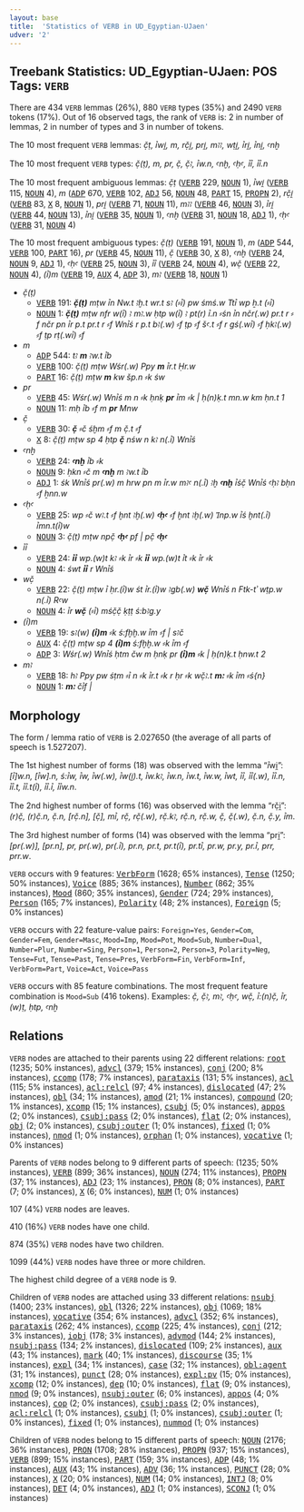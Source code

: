 ```yaml
---
layout: base
title:  'Statistics of VERB in UD_Egyptian-UJaen'
udver: '2'
---
```


## Treebank Statistics: UD_Egyptian-UJaen: POS Tags: `VERB`

There are 434 `VERB` lemmas (26%), 880 `VERB` types (35%) and 2490 `VERB` tokens (17%).
Out of 16 observed tags, the rank of `VERB` is: 2 in number of lemmas, 2 in number of types and 3 in number of tokens.

The 10 most frequent `VERB` lemmas: <em>č̣ṭ, ꞽwi̯, m, rč̣i̯, pri̯, mꜣꜣ, wṭi̯, ꞽri̯, ꞽni̯, ꜥnḫ</em>

The 10 most frequent `VERB` types:  <em>č̣(ṭ), m, pr, č̣, č̣ꜣ, ꞽw.n, ꜥnḫ, ꜥḥꜥ, ꞽꞽ, ꞽꞽ.n</em>

The 10 most frequent ambiguous lemmas: <em>č̣ṭ</em> (<tt><a href="egy_ujaen-pos-VERB.html">VERB</a></tt> 229, <tt><a href="egy_ujaen-pos-NOUN.html">NOUN</a></tt> 1), <em>ꞽwi̯</em> (<tt><a href="egy_ujaen-pos-VERB.html">VERB</a></tt> 115, <tt><a href="egy_ujaen-pos-NOUN.html">NOUN</a></tt> 4), <em>m</em> (<tt><a href="egy_ujaen-pos-ADP.html">ADP</a></tt> 670, <tt><a href="egy_ujaen-pos-VERB.html">VERB</a></tt> 102, <tt><a href="egy_ujaen-pos-ADJ.html">ADJ</a></tt> 56, <tt><a href="egy_ujaen-pos-NOUN.html">NOUN</a></tt> 48, <tt><a href="egy_ujaen-pos-PART.html">PART</a></tt> 15, <tt><a href="egy_ujaen-pos-PROPN.html">PROPN</a></tt> 2), <em>rč̣i̯</em> (<tt><a href="egy_ujaen-pos-VERB.html">VERB</a></tt> 83, <tt><a href="egy_ujaen-pos-X.html">X</a></tt> 8, <tt><a href="egy_ujaen-pos-NOUN.html">NOUN</a></tt> 1), <em>pri̯</em> (<tt><a href="egy_ujaen-pos-VERB.html">VERB</a></tt> 71, <tt><a href="egy_ujaen-pos-NOUN.html">NOUN</a></tt> 11), <em>mꜣꜣ</em> (<tt><a href="egy_ujaen-pos-VERB.html">VERB</a></tt> 46, <tt><a href="egy_ujaen-pos-NOUN.html">NOUN</a></tt> 3), <em>ꞽri̯</em> (<tt><a href="egy_ujaen-pos-VERB.html">VERB</a></tt> 44, <tt><a href="egy_ujaen-pos-NOUN.html">NOUN</a></tt> 13), <em>ꞽni̯</em> (<tt><a href="egy_ujaen-pos-VERB.html">VERB</a></tt> 35, <tt><a href="egy_ujaen-pos-NOUN.html">NOUN</a></tt> 1), <em>ꜥnḫ</em> (<tt><a href="egy_ujaen-pos-VERB.html">VERB</a></tt> 31, <tt><a href="egy_ujaen-pos-NOUN.html">NOUN</a></tt> 18, <tt><a href="egy_ujaen-pos-ADJ.html">ADJ</a></tt> 1), <em>ꜥḥꜥ</em> (<tt><a href="egy_ujaen-pos-VERB.html">VERB</a></tt> 31, <tt><a href="egy_ujaen-pos-NOUN.html">NOUN</a></tt> 4)

The 10 most frequent ambiguous types:  <em>č̣(ṭ)</em> (<tt><a href="egy_ujaen-pos-VERB.html">VERB</a></tt> 191, <tt><a href="egy_ujaen-pos-NOUN.html">NOUN</a></tt> 1), <em>m</em> (<tt><a href="egy_ujaen-pos-ADP.html">ADP</a></tt> 544, <tt><a href="egy_ujaen-pos-VERB.html">VERB</a></tt> 100, <tt><a href="egy_ujaen-pos-PART.html">PART</a></tt> 16), <em>pr</em> (<tt><a href="egy_ujaen-pos-VERB.html">VERB</a></tt> 45, <tt><a href="egy_ujaen-pos-NOUN.html">NOUN</a></tt> 11), <em>č̣</em> (<tt><a href="egy_ujaen-pos-VERB.html">VERB</a></tt> 30, <tt><a href="egy_ujaen-pos-X.html">X</a></tt> 8), <em>ꜥnḫ</em> (<tt><a href="egy_ujaen-pos-VERB.html">VERB</a></tt> 24, <tt><a href="egy_ujaen-pos-NOUN.html">NOUN</a></tt> 9, <tt><a href="egy_ujaen-pos-ADJ.html">ADJ</a></tt> 1), <em>ꜥḥꜥ</em> (<tt><a href="egy_ujaen-pos-VERB.html">VERB</a></tt> 25, <tt><a href="egy_ujaen-pos-NOUN.html">NOUN</a></tt> 3), <em>ꞽꞽ</em> (<tt><a href="egy_ujaen-pos-VERB.html">VERB</a></tt> 24, <tt><a href="egy_ujaen-pos-NOUN.html">NOUN</a></tt> 4), <em>wč̣</em> (<tt><a href="egy_ujaen-pos-VERB.html">VERB</a></tt> 22, <tt><a href="egy_ujaen-pos-NOUN.html">NOUN</a></tt> 4), <em>(ꞽ)m</em> (<tt><a href="egy_ujaen-pos-VERB.html">VERB</a></tt> 19, <tt><a href="egy_ujaen-pos-AUX.html">AUX</a></tt> 4, <tt><a href="egy_ujaen-pos-ADP.html">ADP</a></tt> 3), <em>mꜣ</em> (<tt><a href="egy_ujaen-pos-VERB.html">VERB</a></tt> 18, <tt><a href="egy_ujaen-pos-NOUN.html">NOUN</a></tt> 1)


* <em>č̣(ṭ)</em>
  * <tt><a href="egy_ujaen-pos-VERB.html">VERB</a></tt> 191: <em><b>č̣(ṭ)</b> mṭw ꞽn Nw.t ꜣḫ.t wr.t sꜣ (⸗ꞽ) pw śmś.w Ttꞽ wp ẖ.t (⸗ꞽ)</em>
  * <tt><a href="egy_ujaen-pos-NOUN.html">NOUN</a></tt> 1: <em><b>č̣(ṭ)</b> mṭw nfr w(ꞽ) ꜣ mꜣ.w ḥtp w(ꞽ) ꜣ pt(r) ꞽ.n ⸗śn ꞽn nčr(.w) pr.t r ⸗f nčr pn ꞽr p.t pr.t r ⸗f Wnꞽś r p.t bꜣ(.w) ⸗f ṭp ⸗f šꜥ.t ⸗f r gś(.wꞽ) ⸗f ḥkꜣ(.w) ⸗f ṭp rṭ(.wꞽ) ⸗f</em>
* <em>m</em>
  * <tt><a href="egy_ujaen-pos-ADP.html">ADP</a></tt> 544: <em>tꜣ <b>m</b> ꜣw.t ꞽb</em>
  * <tt><a href="egy_ujaen-pos-VERB.html">VERB</a></tt> 100: <em>č̣(ṭ) mṭw Wśr(.w) Ppy <b>m</b> ꞽr.t Ḥr.w</em>
  * <tt><a href="egy_ujaen-pos-PART.html">PART</a></tt> 16: <em>č̣(ṭ) mṭw <b>m</b> kw šp.n ⸗k św</em>
* <em>pr</em>
  * <tt><a href="egy_ujaen-pos-VERB.html">VERB</a></tt> 45: <em>Wśr(.w) Wnꞽś m n ⸗k ḥnḳ <b>pr</b> ꞽm ⸗k | ḥ(n)ḳ.t mn.w km ḥn.t 1</em>
  * <tt><a href="egy_ujaen-pos-NOUN.html">NOUN</a></tt> 11: <em>mḥ ꞽb ⸗f m <b>pr</b> Mnw</em>
* <em>č̣</em>
  * <tt><a href="egy_ujaen-pos-VERB.html">VERB</a></tt> 30: <em><b>č̣</b> ⸗č śḫm ⸗f m č̣.t ⸗f</em>
  * <tt><a href="egy_ujaen-pos-X.html">X</a></tt> 8: <em>č̣(ṭ) mṭw sp 4 ḥtp <b>č̣</b> nśw n kꜣ n(.ꞽ) Wnꞽś</em>
* <em>ꜥnḫ</em>
  * <tt><a href="egy_ujaen-pos-VERB.html">VERB</a></tt> 24: <em><b>ꜥnḫ</b> ꞽb ⸗k</em>
  * <tt><a href="egy_ujaen-pos-NOUN.html">NOUN</a></tt> 9: <em>ḥkn ⸗č m <b>ꜥnḫ</b> m ꜣw.t ꞽb</em>
  * <tt><a href="egy_ujaen-pos-ADJ.html">ADJ</a></tt> 1: <em>śk Wnꞽś pr(.w) m hrw pn m ꞽr.w mꜣꜥ n(.ꞽ) ꜣḫ <b>ꜥnḫ</b> ꞽśč̣ Wnꞽś ꜥḥꜣ bḥn ⸗f ẖnn.w</em>
* <em>ꜥḥꜥ</em>
  * <tt><a href="egy_ujaen-pos-VERB.html">VERB</a></tt> 25: <em>wp ⸗č wꜣ.t ⸗f ḫnt ꜣḫ(.w) <b>ꜥḥꜥ</b> ⸗f ḫnt ꜣḫ(.w) Ꞽnp.w ꞽś ḫnt(.ꞽ) ꞽmn.t(ꞽ)w</em>
  * <tt><a href="egy_ujaen-pos-NOUN.html">NOUN</a></tt> 3: <em>č̣(ṭ) mṭw npč̣ <b>ꜥḥꜥ</b> pf | pč̣ <b>ꜥḥꜥ</b></em>
* <em>ꞽꞽ</em>
  * <tt><a href="egy_ujaen-pos-VERB.html">VERB</a></tt> 24: <em><b>ꞽꞽ</b> wp.(w)t kꜣ ⸗k ꞽr ⸗k <b>ꞽꞽ</b> wp.(w)t ꞽt ⸗k ꞽr ⸗k</em>
  * <tt><a href="egy_ujaen-pos-NOUN.html">NOUN</a></tt> 4: <em>śwt <b>ꞽꞽ</b> r Wnꞽś</em>
* <em>wč̣</em>
  * <tt><a href="egy_ujaen-pos-VERB.html">VERB</a></tt> 22: <em>č̣(ṭ) mṭw ꞽ ḥr.(ꞽ)w śt ꞽr.(ꞽ)w ꜣgb(.w) <b>wč̣</b> Wnꞽś n Ftk-tʾ wṭp.w n(.ꞽ) Rꜥw</em>
  * <tt><a href="egy_ujaen-pos-NOUN.html">NOUN</a></tt> 4: <em>ꞽr <b>wč̣</b> (⸗ꞽ) mśč̣č̣ ḳṭṭ ś:bꜣg.y</em>
* <em>(ꞽ)m</em>
  * <tt><a href="egy_ujaen-pos-VERB.html">VERB</a></tt> 19: <em>sꜣ(w) <b>(ꞽ)m</b> ⸗k ś:fḫḫ.w ꞽm ⸗f | sꜣč</em>
  * <tt><a href="egy_ujaen-pos-AUX.html">AUX</a></tt> 4: <em>č̣(ṭ) mṭw sp 4 <b>(ꞽ)m</b> ś:fḫḫ.w ⸗k ꞽm ⸗f</em>
  * <tt><a href="egy_ujaen-pos-ADP.html">ADP</a></tt> 3: <em>Wśr(.w) Wnꞽś ḥtm čw m ḥnḳ pr <b>(ꞽ)m</b> ⸗k | ḥ(n)ḳ.t ḥnw.t 2</em>
* <em>mꜣ</em>
  * <tt><a href="egy_ujaen-pos-VERB.html">VERB</a></tt> 18: <em>hꜣ Ppy pw śṭm ⸗ꞽ n ⸗k ꞽr.t ⸗k r ḥr ⸗k wč̣ꜣ.t <b>mꜣ</b> ⸗k ꞽm ⸗ś{n}</em>
  * <tt><a href="egy_ujaen-pos-NOUN.html">NOUN</a></tt> 1: <em><b>mꜣ</b> čꞽf |</em>

## Morphology

The form / lemma ratio of `VERB` is 2.027650 (the average of all parts of speech is 1.527207).

The 1st highest number of forms (18) was observed with the lemma “ꞽwi̯”: <em>[ꞽ]w.n, [ꞽw].n, ś:ꞽw, ꞽw, ꞽw(.w), ꞽw(i̯).t, ꞽw.kꜣ, ꞽw.n, ꞽw.t, ꞽw.w, ꞽwt, ꞽꞽ, ꞽꞽ(.w), ꞽꞽ.n, ꞽꞽ.t, ꞽꞽ.t(ꞽ), ꞽꞽ.ꞽ, ꞽꞽw.n</em>.

The 2nd highest number of forms (16) was observed with the lemma “rč̣i̯”: <em>(r)č̣, (r)č̣.n, <r>č̣.n, [rč̣.n], [č̣], mꞽ, rč̣, rč̣(.w), rč̣.kꜣ, rč̣.n, rč̣.w, č̣, č̣(.w), č̣.n, č̣.y, ꞽm</em>.

The 3rd highest number of forms (14) was observed with the lemma “pri̯”: <em>[pr(.w)], [pr.n], pr, pr(.w), pr(.ꞽ), pr.n, pr.t, pr.t(ꞽ), pr.tꞽ, pr.w, pr.y, pr.ꞽ, prr, prr.w</em>.

`VERB` occurs with 9 features: <tt><a href="egy_ujaen-feat-VerbForm.html">VerbForm</a></tt> (1628; 65% instances), <tt><a href="egy_ujaen-feat-Tense.html">Tense</a></tt> (1250; 50% instances), <tt><a href="egy_ujaen-feat-Voice.html">Voice</a></tt> (885; 36% instances), <tt><a href="egy_ujaen-feat-Number.html">Number</a></tt> (862; 35% instances), <tt><a href="egy_ujaen-feat-Mood.html">Mood</a></tt> (860; 35% instances), <tt><a href="egy_ujaen-feat-Gender.html">Gender</a></tt> (724; 29% instances), <tt><a href="egy_ujaen-feat-Person.html">Person</a></tt> (165; 7% instances), <tt><a href="egy_ujaen-feat-Polarity.html">Polarity</a></tt> (48; 2% instances), <tt><a href="egy_ujaen-feat-Foreign.html">Foreign</a></tt> (5; 0% instances)

`VERB` occurs with 22 feature-value pairs: `Foreign=Yes`, `Gender=Com`, `Gender=Fem`, `Gender=Masc`, `Mood=Imp`, `Mood=Pot`, `Mood=Sub`, `Number=Dual`, `Number=Plur`, `Number=Sing`, `Person=1`, `Person=2`, `Person=3`, `Polarity=Neg`, `Tense=Fut`, `Tense=Past`, `Tense=Pres`, `VerbForm=Fin`, `VerbForm=Inf`, `VerbForm=Part`, `Voice=Act`, `Voice=Pass`

`VERB` occurs with 85 feature combinations.
The most frequent feature combination is `Mood=Sub` (416 tokens).
Examples: <em>č̣, č̣ꜣ, mꜣ, ꜥḥꜥ, wč̣, ꞽ:(n)č̣, ꞽr, (w)ṭ, ḥtp, ꜥnḫ</em>


## Relations

`VERB` nodes are attached to their parents using 22 different relations: <tt><a href="egy_ujaen-dep-root.html">root</a></tt> (1235; 50% instances), <tt><a href="egy_ujaen-dep-advcl.html">advcl</a></tt> (379; 15% instances), <tt><a href="egy_ujaen-dep-conj.html">conj</a></tt> (200; 8% instances), <tt><a href="egy_ujaen-dep-ccomp.html">ccomp</a></tt> (178; 7% instances), <tt><a href="egy_ujaen-dep-parataxis.html">parataxis</a></tt> (131; 5% instances), <tt><a href="egy_ujaen-dep-acl.html">acl</a></tt> (115; 5% instances), <tt><a href="egy_ujaen-dep-acl-relcl.html">acl:relcl</a></tt> (97; 4% instances), <tt><a href="egy_ujaen-dep-dislocated.html">dislocated</a></tt> (47; 2% instances), <tt><a href="egy_ujaen-dep-obl.html">obl</a></tt> (34; 1% instances), <tt><a href="egy_ujaen-dep-amod.html">amod</a></tt> (21; 1% instances), <tt><a href="egy_ujaen-dep-compound.html">compound</a></tt> (20; 1% instances), <tt><a href="egy_ujaen-dep-xcomp.html">xcomp</a></tt> (15; 1% instances), <tt><a href="egy_ujaen-dep-csubj.html">csubj</a></tt> (5; 0% instances), <tt><a href="egy_ujaen-dep-appos.html">appos</a></tt> (2; 0% instances), <tt><a href="egy_ujaen-dep-csubj-pass.html">csubj:pass</a></tt> (2; 0% instances), <tt><a href="egy_ujaen-dep-flat.html">flat</a></tt> (2; 0% instances), <tt><a href="egy_ujaen-dep-obj.html">obj</a></tt> (2; 0% instances), <tt><a href="egy_ujaen-dep-csubj-outer.html">csubj:outer</a></tt> (1; 0% instances), <tt><a href="egy_ujaen-dep-fixed.html">fixed</a></tt> (1; 0% instances), <tt><a href="egy_ujaen-dep-nmod.html">nmod</a></tt> (1; 0% instances), <tt><a href="egy_ujaen-dep-orphan.html">orphan</a></tt> (1; 0% instances), <tt><a href="egy_ujaen-dep-vocative.html">vocative</a></tt> (1; 0% instances)

Parents of `VERB` nodes belong to 9 different parts of speech:  (1235; 50% instances), <tt><a href="egy_ujaen-pos-VERB.html">VERB</a></tt> (899; 36% instances), <tt><a href="egy_ujaen-pos-NOUN.html">NOUN</a></tt> (274; 11% instances), <tt><a href="egy_ujaen-pos-PROPN.html">PROPN</a></tt> (37; 1% instances), <tt><a href="egy_ujaen-pos-ADJ.html">ADJ</a></tt> (23; 1% instances), <tt><a href="egy_ujaen-pos-PRON.html">PRON</a></tt> (8; 0% instances), <tt><a href="egy_ujaen-pos-PART.html">PART</a></tt> (7; 0% instances), <tt><a href="egy_ujaen-pos-X.html">X</a></tt> (6; 0% instances), <tt><a href="egy_ujaen-pos-NUM.html">NUM</a></tt> (1; 0% instances)

107 (4%) `VERB` nodes are leaves.

410 (16%) `VERB` nodes have one child.

874 (35%) `VERB` nodes have two children.

1099 (44%) `VERB` nodes have three or more children.

The highest child degree of a `VERB` node is 9.

Children of `VERB` nodes are attached using 33 different relations: <tt><a href="egy_ujaen-dep-nsubj.html">nsubj</a></tt> (1400; 23% instances), <tt><a href="egy_ujaen-dep-obl.html">obl</a></tt> (1326; 22% instances), <tt><a href="egy_ujaen-dep-obj.html">obj</a></tt> (1069; 18% instances), <tt><a href="egy_ujaen-dep-vocative.html">vocative</a></tt> (354; 6% instances), <tt><a href="egy_ujaen-dep-advcl.html">advcl</a></tt> (352; 6% instances), <tt><a href="egy_ujaen-dep-parataxis.html">parataxis</a></tt> (262; 4% instances), <tt><a href="egy_ujaen-dep-ccomp.html">ccomp</a></tt> (225; 4% instances), <tt><a href="egy_ujaen-dep-conj.html">conj</a></tt> (212; 3% instances), <tt><a href="egy_ujaen-dep-iobj.html">iobj</a></tt> (178; 3% instances), <tt><a href="egy_ujaen-dep-advmod.html">advmod</a></tt> (144; 2% instances), <tt><a href="egy_ujaen-dep-nsubj-pass.html">nsubj:pass</a></tt> (134; 2% instances), <tt><a href="egy_ujaen-dep-dislocated.html">dislocated</a></tt> (109; 2% instances), <tt><a href="egy_ujaen-dep-aux.html">aux</a></tt> (43; 1% instances), <tt><a href="egy_ujaen-dep-mark.html">mark</a></tt> (40; 1% instances), <tt><a href="egy_ujaen-dep-discourse.html">discourse</a></tt> (35; 1% instances), <tt><a href="egy_ujaen-dep-expl.html">expl</a></tt> (34; 1% instances), <tt><a href="egy_ujaen-dep-case.html">case</a></tt> (32; 1% instances), <tt><a href="egy_ujaen-dep-obl-agent.html">obl:agent</a></tt> (31; 1% instances), <tt><a href="egy_ujaen-dep-punct.html">punct</a></tt> (28; 0% instances), <tt><a href="egy_ujaen-dep-expl-pv.html">expl:pv</a></tt> (15; 0% instances), <tt><a href="egy_ujaen-dep-xcomp.html">xcomp</a></tt> (12; 0% instances), <tt><a href="egy_ujaen-dep-dep.html">dep</a></tt> (10; 0% instances), <tt><a href="egy_ujaen-dep-flat.html">flat</a></tt> (9; 0% instances), <tt><a href="egy_ujaen-dep-nmod.html">nmod</a></tt> (9; 0% instances), <tt><a href="egy_ujaen-dep-nsubj-outer.html">nsubj:outer</a></tt> (6; 0% instances), <tt><a href="egy_ujaen-dep-appos.html">appos</a></tt> (4; 0% instances), <tt><a href="egy_ujaen-dep-cop.html">cop</a></tt> (2; 0% instances), <tt><a href="egy_ujaen-dep-csubj-pass.html">csubj:pass</a></tt> (2; 0% instances), <tt><a href="egy_ujaen-dep-acl-relcl.html">acl:relcl</a></tt> (1; 0% instances), <tt><a href="egy_ujaen-dep-csubj.html">csubj</a></tt> (1; 0% instances), <tt><a href="egy_ujaen-dep-csubj-outer.html">csubj:outer</a></tt> (1; 0% instances), <tt><a href="egy_ujaen-dep-fixed.html">fixed</a></tt> (1; 0% instances), <tt><a href="egy_ujaen-dep-nummod.html">nummod</a></tt> (1; 0% instances)

Children of `VERB` nodes belong to 15 different parts of speech: <tt><a href="egy_ujaen-pos-NOUN.html">NOUN</a></tt> (2176; 36% instances), <tt><a href="egy_ujaen-pos-PRON.html">PRON</a></tt> (1708; 28% instances), <tt><a href="egy_ujaen-pos-PROPN.html">PROPN</a></tt> (937; 15% instances), <tt><a href="egy_ujaen-pos-VERB.html">VERB</a></tt> (899; 15% instances), <tt><a href="egy_ujaen-pos-PART.html">PART</a></tt> (159; 3% instances), <tt><a href="egy_ujaen-pos-ADP.html">ADP</a></tt> (48; 1% instances), <tt><a href="egy_ujaen-pos-AUX.html">AUX</a></tt> (43; 1% instances), <tt><a href="egy_ujaen-pos-ADV.html">ADV</a></tt> (36; 1% instances), <tt><a href="egy_ujaen-pos-PUNCT.html">PUNCT</a></tt> (28; 0% instances), <tt><a href="egy_ujaen-pos-X.html">X</a></tt> (20; 0% instances), <tt><a href="egy_ujaen-pos-NUM.html">NUM</a></tt> (14; 0% instances), <tt><a href="egy_ujaen-pos-INTJ.html">INTJ</a></tt> (8; 0% instances), <tt><a href="egy_ujaen-pos-DET.html">DET</a></tt> (4; 0% instances), <tt><a href="egy_ujaen-pos-ADJ.html">ADJ</a></tt> (1; 0% instances), <tt><a href="egy_ujaen-pos-SCONJ.html">SCONJ</a></tt> (1; 0% instances)

